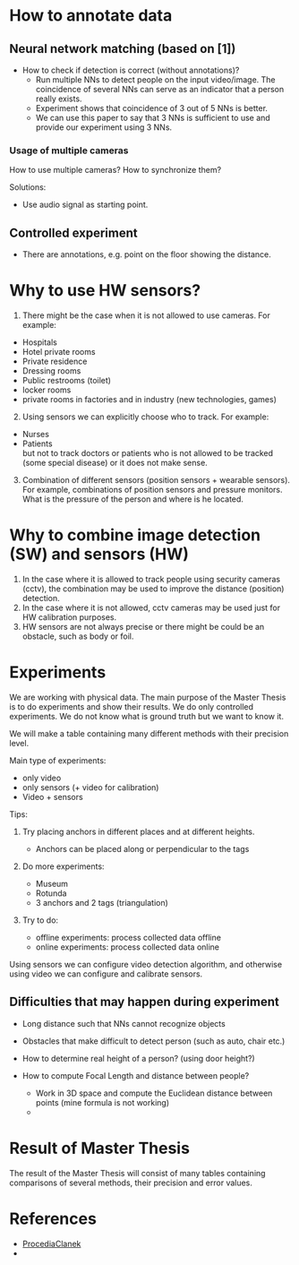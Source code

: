<h1 id="Annotations">How to annotate data</h1>

<h2 id="NN-matching">Neural network matching (based on [1])</h2>

- How to check if detection is correct (without annotations)?
  - Run multiple NNs to detect people on the input video/image. The coincidence of several NNs can serve as an indicator that a person really exists.
  - Experiment shows that coincidence of 3 out of 5 NNs is better.
  - We can use this paper to say that 3 NNs is sufficient to use and provide our experiment using 3 NNs.

<h3>Usage of multiple cameras</h3>

How to use multiple cameras? How to synchronize them? 

Solutions:
- Use audio signal as starting point. 

<h2 id="controlled-experiment">Controlled experiment</h2>

- There are annotations, e.g. point on the floor showing the distance.


<h1>Why to use HW sensors?</h1>

1. There might be the case when it is not allowed to use cameras. For example:
  - Hospitals
  - Hotel private rooms
  - Private residence
  - Dressing rooms
  - Public restrooms (toilet)
  - locker rooms
  - private rooms in factories and in industry (new technologies, games)

2. Using sensors we can explicitly choose who to track. For example:
  - Nurses
  - Patients \
but not to track doctors or patients who is not allowed to be tracked (some special disease) or it does not make sense.

3. Combination of different sensors (position sensors + wearable sensors).
For example, combinations of position sensors and pressure monitors. What is the pressure of the person and where is he located.

<h1>Why to combine image detection (SW) and sensors (HW)</h1>

1. In the case where it is allowed to track people using security cameras (cctv), the combination may be used to improve the distance (position) detection. 
2. In the case where it is not allowed, cctv cameras may be used just for HW calibration purposes.
3. HW sensors are not always precise or there might be could be an obstacle, such as body or foil.

<h1>Experiments</h1>

We are working with physical data. The main purpose of the Master Thesis is to do experiments and show their results. We do only controlled experiments. We do not know what is ground truth but we want to know it.

We will make a table containing many different methods with their precision level. 

Main type of experiments:
   - only video
   - only sensors (+ video for calibration)
   - Video + sensors

Tips:

1. Try placing anchors in different places and at different heights. 
   - Anchors can be placed along or perpendicular to the tags

2. Do more experiments:
   - Museum
   - Rotunda
   - 3 anchors and 2 tags (triangulation)

3. Try to do:
   - offline experiments: process collected data offline
   - online experiments: process collected data online

Using sensors we can configure video detection algorithm, and otherwise using video we can configure and calibrate sensors.
 
<h2>Difficulties that may happen during experiment</h2>

- Long distance such that NNs cannot recognize objects
- Obstacles that make difficult to detect person (such as auto, chair etc.)
- How to determine real height of a person? (using door height?)

- How to compute Focal Length and distance between people?
    - Work in 3D space and compute the Euclidean distance between points (mine formula is not working)
    - 

<h1>Result of Master Thesis</h1>

The result of the Master Thesis will consist of many tables containing comparisons of several methods, their precision and error values.










<h1 id="references">References</h1>

- [ProcediaClanek](../../Papers/ProcediaClanek.pdf)
- 